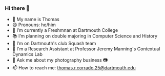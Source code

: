 ### Hi there 👋

- 📝 My name is Thomas 
- 😄 Pronouns: he/him
- 🌲 I’m currently a Freshmnan at Dartmouth College
- 📚 I’m planning on double majoring in Computer Science and History
- 🏸 I’m on Dartmouth's club Squash team
- 🔬 I'm a Research Assistant at Professor Jeremy Manning's Contextual Dynamics Lab
- 💬 Ask me about my photography business 📷 
- 📫 How to reach me: thomas.r.corrado.25@dartmouth.edu
